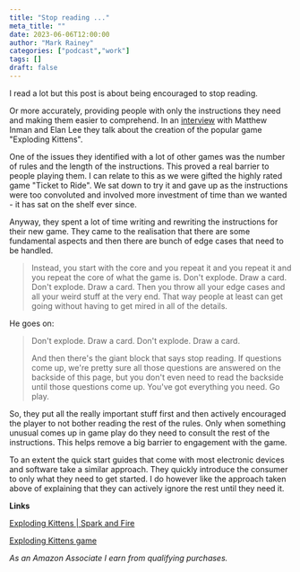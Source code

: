 ```yaml
---
title: "Stop reading ..."
meta_title: ""
date: 2023-06-06T12:00:00
author: "Mark Rainey"
categories: ["podcast","work"]
tags: []
draft: false
---
```


I read a lot but this post is about being encouraged to stop reading.


Or more accurately, providing people with only the instructions they need and making them easier to comprehend. In an [interview](https://sparkandfire.com/explodingkittens/) with Matthew Inman and Elan Lee they talk about the creation of the popular game "Exploding Kittens". 

One of the issues they identified with a lot of other games was the number of rules and the length of the instructions. This proved a real barrier to people playing them. I can relate to this as we were gifted the highly rated game "Ticket to Ride". We sat down to try it and gave up as the instructions were too convoluted and involved more investment of time than we wanted - it has sat on the shelf ever since.

Anyway, they spent a lot of time writing and rewriting the instructions for their new game. They came to the realisation that there are some fundamental aspects and then there are bunch of edge cases that need to be handled.

> Instead, you start with the core and you repeat it and you repeat it and you repeat the core of what the game is. Don't explode. Draw a card. Don't explode. Draw a card. Then you throw all your edge cases and all your weird stuff at the very end. That way people at least can get going without having to get mired in all of the details.

He goes on:

> Don't explode. Draw a card. Don't explode. Draw a card.
> 
> And then there's the giant block that says stop reading. If questions come up, we're pretty sure all those questions are answered on the backside of this page, but you don't even need to read the backside until those questions come up. You've got everything you need. Go play.

So, they put all the really important stuff first and then actively encouraged the player to not bother reading the rest of the rules. Only when something unusual comes up in game play do they need to consult the rest of the instructions. This helps remove a big barrier to engagement with the game.

To an extent the quick start guides that come with most electronic devices and software take a similar approach. They quickly introduce the consumer to only what they need to get started. I do however like the approach taken above of explaining that they can actively ignore the rest until they need it.

__Links__

[Exploding Kittens | Spark and Fire](https://sparkandfire.com/explodingkittens)

[Exploding Kittens game](https://sparkandfire.com/explodingkittens/)

*As an Amazon Associate I earn from qualifying purchases.*
